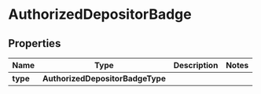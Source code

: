 

# AuthorizedDepositorBadge


## Properties

| Name | Type | Description | Notes |
|------------ | ------------- | ------------- | -------------|
|**type** | **AuthorizedDepositorBadgeType** |  |  |



